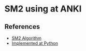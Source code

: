 # SM2 using at ANKI 

## References

- [SM2 Algorithm](https://www.supermemo.com/en/archives1990-2015/english/ol/sm2)
- [Implemented at Python](https://github.com/open-spaced-repetition/anki-sm-2/blob/main/src/anki_sm_2/anki_sm_2.py)